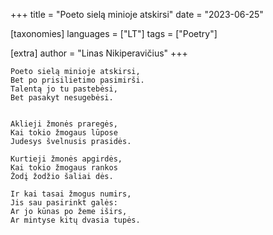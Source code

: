 +++
title = "Poeto sielą minioje atskirsi"
date = "2023-06-25"

[taxonomies]
languages = ["LT"]
tags = ["Poetry"]

[extra]
author = "Linas Nikiperavičius"
+++
```
Poeto sielą minioje atskirsi,
Bet po prisilietimo pasimirši.
Talentą jo tu pastebėsi,
Bet pasakyt nesugebėsi.
```
<!-- more -->
```

Aklieji žmonės praregės,
Kai tokio žmogaus lūpose
Judesys švelnusis prasidės.

Kurtieji žmonės apgirdės,
Kai tokio žmogaus rankos
Žodį žodžio šaliai dės.

Ir kai tasai žmogus numirs,
Jis sau pasirinkt galės:
Ar jo kūnas po žeme iširs,
Ar mintyse kitų dvasia tupės.
```
